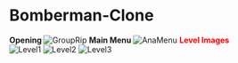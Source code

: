 # Bomberman-Clone

<b> Opening  </b> 
![GroupRip](https://github.com/BurakOzyolu/Bomberman-Clone/assets/33603280/4aac1cfa-43fb-427e-80f6-0d6ecfc3a719)
<b> Main Menu  </b> 
![AnaMenu](https://github.com/BurakOzyolu/Bomberman-Clone/assets/33603280/f533ff7f-615e-4603-9107-baea3f20ca65)
<b style="color:red"> Level Images </b>  
![Level1](https://github.com/BurakOzyolu/Bomberman-Clone/assets/33603280/781105fe-01d7-45c2-9951-ae63576e02db)
![Level2](https://github.com/BurakOzyolu/Bomberman-Clone/assets/33603280/9c06047c-6927-4cc8-990d-326d7339a845)
![Level3](https://github.com/BurakOzyolu/Bomberman-Clone/assets/33603280/0967bab9-1154-4a62-b1df-76f6b7ebed6b)
